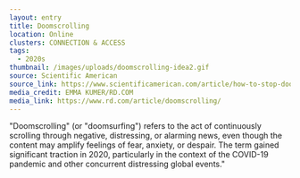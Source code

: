 ```yaml
---
layout: entry
title: Doomscrolling
location: Online
clusters: CONNECTION & ACCESS
tags:
  - 2020s
thumbnail: /images/uploads/doomscrolling-idea2.gif
source: Scientific American
source_link: https://www.scientificamerican.com/article/how-to-stop-doomscrolling-news-and-social-media/
media_credit: EMMA KUMER/RD.COM
media_link: https://www.rd.com/article/doomscrolling/
---
```

"Doomscrolling" (or "doomsurfing") refers to the act of continuously scrolling through negative, distressing, or alarming news, even though the content may amplify feelings of fear, anxiety, or despair. The term gained significant traction in 2020, particularly in the context of the COVID-19 pandemic and other concurrent distressing global events."